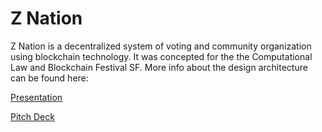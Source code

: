 # Z Nation

Z Nation is a decentralized system of voting and community organization using blockchain technology. It was concepted for the the Computational Law and Blockchain Festival SF. More info about the design architecture can be found here: 

[Presentation](https://s3-us-west-2.amazonaws.com/demiplay/presentation.html)

[Pitch Deck](https://s3-us-west-2.amazonaws.com/demiplay/z-nation-pitch-deck.html)
